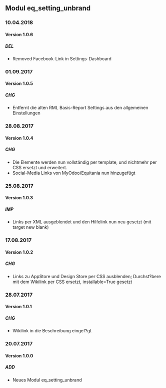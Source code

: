 ## Modul eq_setting_unbrand

### 10.04.2018
#### Version 1.0.6
##### DEL
- Removed Facebook-Link in Settings-Dashboard

### 01.09.2017
#### Version 1.0.5
##### CHG
- Entfernt die alten RML Basis-Report Settings aus den allgemeinen Einstellungen

### 28.08.2017
#### Version 1.0.4
##### CHG
- Die Elemente werden nun vollständig per template, und nichtmehr per CSS ersetzt und erweitert.
- Social-Media Links von MyOdoo/Equitania nun hinzugefügt

### 25.08.2017
#### Version 1.0.3
##### IMP
- Links per XML ausgeblendet und den Hilfelink nun neu gesetzt (mit target new blank)

### 17.08.2017
#### Version 1.0.2
##### CHG
- Links zu AppStore und Design Store per CSS ausblenden; Durchst?bere mit dem Wikilink per CSS ersetzt, installable=True gesetzt

### 28.07.2017
#### Version 1.0.1
##### CHG
- Wikilink in die Beschreibung eingef?gt

### 20.07.2017
#### Version 1.0.0
##### ADD
- Neues Modul eq_setting_unbrand
